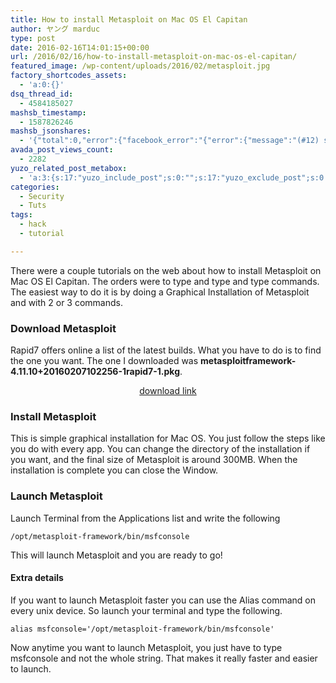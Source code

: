 ```yaml
---
title: How to install Metasploit on Mac OS El Capitan
author: ヤング marduc
type: post
date: 2016-02-16T14:01:15+00:00
url: /2016/02/16/how-to-install-metasploit-on-mac-os-el-capitan/
featured_image: /wp-content/uploads/2016/02/metasploit.jpg
factory_shortcodes_assets:
  - 'a:0:{}'
dsq_thread_id:
  - 4584185027
mashsb_timestamp:
  - 1587826246
mashsb_jsonshares:
  - '{"total":0,"error":{"facebook_error":"{"error":{"message":"(#12) share field is deprecated for versions v2.9 and higher","type":"OAuthException","code":12,"fbtrace_id":"AkqZJ1qtJQekvPBP6Fet74E"}}"},"facebook_total":0}'
avada_post_views_count:
  - 2282
yuzo_related_post_metabox:
  - 'a:3:{s:17:"yuzo_include_post";s:0:"";s:17:"yuzo_exclude_post";s:0:"";s:21:"yuzo_disabled_related";N;}'
categories:
  - Security
  - Tuts
tags:
  - hack
  - tutorial

---
```

There were a couple tutorials on the web about how to install Metasploit on Mac OS El Capitan. The orders were to type and type and type commands. The easiest way to do it is by doing a Graphical Installation of Metasploit <!--more-->and with 2 or 3 commands.

### Download Metasploit

Rapid7 offers online a list of the latest builds. What you have to do is to find the one you want. The one I downloaded was **metasploitframework-4.11.10+20160207102256-1rapid7-1.pkg**.

<p style="text-align: center;">
  <a class="button" href="http://osx.metasploit.com/" target="_blank">download link</a>
</p>

### Install Metasploit

This is simple graphical installation for Mac OS. You just follow the steps like you do with every app. You can change the directory of the installation if you want, and the final size of Metasploit is around 300MB. When the installation is complete you can close the Window.

### Launch Metasploit

Launch Terminal from the Applications list and write the following

    /opt/metasploit-framework/bin/msfconsole
    

This will launch Metasploit and you are ready to go!

#### Extra details

If you want to launch Metasploit faster you can use the Alias command on every unix device. So launch your terminal and type the following.

    alias msfconsole='/opt/metasploit-framework/bin/msfconsole'
    

Now anytime you want to launch Metasploit, you just have to type msfconsole and not the whole string. That makes it really faster and easier to launch.